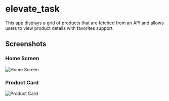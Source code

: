 # elevate_task

This app displays a grid of products that are fetched from an API
and allows users to view product details with favorites support.

## Screenshots

### Home Screen
![Home Screen](![Screenshot_20250516_050106.png](Screenshot_20250516_050106.png))

### Product Card
![Product Card](![Screenshot_20250516_050222.png](../../Downloads/Screenshot_20250516_050222.png))